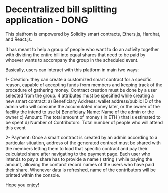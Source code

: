 # Decentralized bill splitting application - DONG

This platfrom is empowered by Solidity smart contracts, Ethers.js, Hardhat, and React.js.

It has meant to help a group of people who want to do an activity together with dividing the entire bill into equal shares that need to be paid by whoever wants to accompany the group in the scheduled event. 

Basically, users can interact with this platform in main two ways:

1- Creation: they can create a customized smart contract for a specific reason, capable of accepting funds from members and keeping track of the procedure of gathering money. Contract creation must be done by a user selected from the group. 4 attributes must be specified while creating a new smart contract:
  a) Beneficiary Address: wallet address/public ID of the admin who will consume the accumulated money later, or the owner of the facility the intend to use
  b) Beneficiary Name: Name of the admin or the owner
  c) Amount: The total amount of money ( in ETH ) that is estimated to be spent 
  d) Number of Contributors: Total number of people who will attend this event
  
2- Payment: Once a smart contract is created by an admin according to a particular situation, address of the generated contract must be shared with the members letting them to load that specific contract and pay their calculated share after navigating to the payment page. Each user who intends to pay a share has to provide a name ( string ) while paying the amount, allowing the contarct record names of the users who have paid their share. Whenever data is refreshed, name of the contributors will be printed within the console.

Hope you enjoy!
